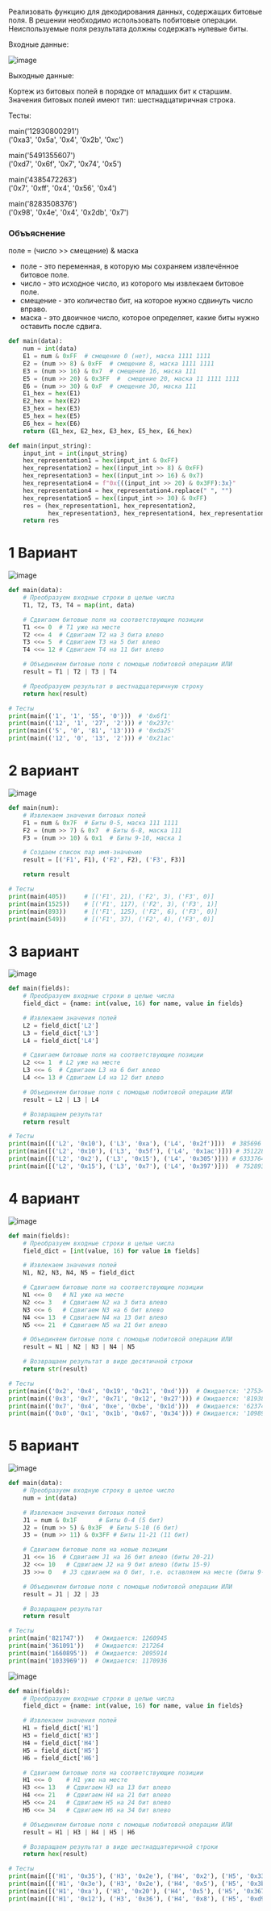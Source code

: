 Реализовать функцию для декодирования данных, содержащих битовые поля. В решении необходимо использовать побитовые операции. Неиспользуемые поля результата должны содержать нулевые биты.

Входные данные:

![image](https://github.com/mir4sem/python/assets/70198995/be2fdc6b-3634-44da-9837-b30c64b2c96f)

Выходные данные:

Кортеж из битовых полей в порядке от младших бит к старшим. Значения битовых полей имеют тип: шестнадцатиричная строка.

Тесты:

main('12930800291')
<br>
('0xa3', '0x5a', '0x4', '0x2b', '0xc')

main('5491355607')
<br>
('0xd7', '0x6f', '0x7', '0x74', '0x5')

main('4385472263')
<br>
('0x7', '0xff', '0x4', '0x56', '0x4')

main('8283508376')
<br>
('0x98', '0x4e', '0x4', '0x2db', '0x7')

### Объъяснение
поле = (число >> смещение) & маска

- поле - это переменная, в которую мы сохраняем извлечённое битовое поле.
- число - это исходное число, из которого мы извлекаем битовое поле.
- смещение - это количество бит, на которое нужно сдвинуть число вправо.
- маска - это двоичное число, которое определяет, какие биты нужно оставить после сдвига.

```python
def main(data):
    num = int(data)
    E1 = num & 0xFF  # смещение 0 (нет), маска 1111 1111
    E2 = (num >> 8) & 0xFF  # смещение 8, маска 1111 1111
    E3 = (num >> 16) & 0x7  # смещение 16, маска 111
    E5 = (num >> 20) & 0x3FF  #  смещение 20, маска 11 1111 1111
    E6 = (num >> 30) & 0xF  # смещение 30, маска 111
    E1_hex = hex(E1)
    E2_hex = hex(E2)
    E3_hex = hex(E3)
    E5_hex = hex(E5)
    E6_hex = hex(E6)
    return (E1_hex, E2_hex, E3_hex, E5_hex, E6_hex)

```

```python
def main(input_string):
    input_int = int(input_string)
    hex_representation1 = hex(input_int & 0xFF)
    hex_representation2 = hex((input_int >> 8) & 0xFF)
    hex_representation3 = hex((input_int >> 16) & 0x7)
    hex_representation4 = f"0x{((input_int >> 20) & 0x3FF):3x}"
    hex_representation4 = hex_representation4.replace(" ", "")
    hex_representation5 = hex((input_int >> 30) & 0xFF)
    res = (hex_representation1, hex_representation2,
           hex_representation3, hex_representation4, hex_representation5)
    return res

```

# 1 Вариант
![image](https://github.com/mir4sem/python/assets/70198995/596a949b-1417-49f3-985b-6d4000c80c4f)

```python
def main(data):
    # Преобразуем входные строки в целые числа
    T1, T2, T3, T4 = map(int, data)

    # Сдвигаем битовые поля на соответствующие позиции
    T1 <<= 0  # T1 уже на месте
    T2 <<= 4  # Сдвигаем T2 на 3 бита влево
    T3 <<= 5  # Сдвигаем T3 на 5 бит влево
    T4 <<= 12 # Сдвигаем T4 на 11 бит влево

    # Объединяем битовые поля с помощью побитовой операции ИЛИ
    result = T1 | T2 | T3 | T4

    # Преобразуем результат в шестнадцатеричную строку
    return hex(result)

# Тесты
print(main(('1', '1', '55', '0')))  # '0x6f1'
print(main(('12', '1', '27', '2'))) # '0x237c'
print(main(('5', '0', '81', '13'))) # '0xda25'
print(main(('12', '0', '13', '2'))) # '0x21ac'
```

# 2 вариант
![image](https://github.com/mir4sem/python/assets/70198995/0585a625-017e-4d7c-9969-609f904d109e)

```python
def main(num):
    # Извлекаем значения битовых полей
    F1 = num & 0x7F  # Биты 0-5, маска 111 1111 
    F2 = (num >> 7) & 0x7  # Биты 6-8, маска 111
    F3 = (num >> 10) & 0x1  # Биты 9-10, маска 1

    # Создаем список пар имя-значение
    result = [('F1', F1), ('F2', F2), ('F3', F3)]

    return result

# Тесты
print(main(405))     # [('F1', 21), ('F2', 3), ('F3', 0)]
print(main(1525))    # [('F1', 117), ('F2', 3), ('F3', 1)]
print(main(893))     # [('F1', 125), ('F2', 6), ('F3', 0)]
print(main(549))     # [('F1', 37), ('F2', 4), ('F3', 0)]
```

# 3 вариант
![image](https://github.com/mir4sem/python/assets/70198995/7793b74c-57d6-486e-9b65-4f5f1be3eef3)

```python
def main(fields):
    # Преобразуем входные строки в целые числа
    field_dict = {name: int(value, 16) for name, value in fields}

    # Извлекаем значения полей
    L2 = field_dict['L2']
    L3 = field_dict['L3']
    L4 = field_dict['L4']

    # Сдвигаем битовые поля на соответствующие позиции
    L2 <<= 1  # L2 уже на месте
    L3 <<= 6  # Сдвигаем L3 на 6 бит влево
    L4 <<= 13 # Сдвигаем L4 на 12 бит влево

    # Объединяем битовые поля с помощью побитовой операции ИЛИ
    result = L2 | L3 | L4

    # Возвращаем результат
    return result

# Тесты
print(main([('L2', '0x10'), ('L3', '0xa'), ('L4', '0x2f')]))  # 385696
print(main([('L2', '0x10'), ('L3', '0x5f'), ('L4', '0x1ac')])) # 3512288
print(main([('L2', '0x2'), ('L3', '0x15'), ('L4', '0x305')])) # 6333764
print(main([('L2', '0x15'), ('L3', '0x7'), ('L4', '0x397')]))  # 7528938
```

# 4 вариант
![image](https://github.com/mir4sem/python/assets/70198995/de492864-bc34-4772-8b29-36126c587e09)

```python
def main(fields):
    # Преобразуем входные строки в целые числа
    field_dict = [int(value, 16) for value in fields]

    # Извлекаем значения полей
    N1, N2, N3, N4, N5 = field_dict

    # Сдвигаем битовые поля на соответствующие позиции
    N1 <<= 0   # N1 уже на месте
    N2 <<= 3   # Сдвигаем N2 на 3 бита влево
    N3 <<= 6   # Сдвигаем N3 на 6 бит влево
    N4 <<= 13  # Сдвигаем N4 на 13 бит влево
    N5 <<= 21  # Сдвигаем N5 на 21 бит влево

    # Объединяем битовые поля с помощью побитовой операции ИЛИ
    result = N1 | N2 | N3 | N4 | N5

    # Возвращаем результат в виде десятичной строки
    return str(result)

# Тесты
print(main(('0x2', '0x4', '0x19', '0x21', '0xd')))  # Ожидается: '27534946'
print(main(('0x3', '0x7', '0x71', '0x12', '0x27'))) # Ожидается: '81938043'
print(main(('0x7', '0x4', '0xe', '0xbe', '0x1d')))  # Ожидается: '62374311'
print(main(('0x0', '0x1', '0x1b', '0x67', '0x34'))) # Ожидается: '109897408'
```

# 5 вариант
![image](https://github.com/mir4sem/python/assets/70198995/9b8fb5de-518f-4210-b9af-c12e0e4de1c9)

```python
def main(data):
    # Преобразуем входную строку в целое число
    num = int(data)

    # Извлекаем значения битовых полей
    J1 = num & 0x1F      # Биты 0-4 (5 бит)
    J2 = (num >> 5) & 0x3F  # Биты 5-10 (6 бит)
    J3 = (num >> 11) & 0x3FF # Биты 11-21 (11 бит)

    # Сдвигаем битовые поля на новые позиции
    J1 <<= 16  # Сдвигаем J1 на 16 бит влево (биты 20-21)
    J2 <<= 10   # Сдвигаем J2 на 9 бит влево (биты 15-9)
    J3 >>= 0   # J3 сдвигаем на 0 бит, т.е. оставляем на месте (биты 9-0)

    # Объединяем битовые поля с помощью побитовой операции ИЛИ
    result = J1 | J2 | J3

    # Возвращаем результат
    return result

# Тесты
print(main('821747'))   # Ожидается: 1260945
print(main('361091'))   # Ожидается: 217264
print(main('1660895'))  # Ожидается: 2095914
print(main('1033969'))  # Ожидается: 1170936
```

![image](https://github.com/mir4sem/python/assets/70198995/62d277b0-43c3-4d1d-86f6-0db08d3a9687)

```python
def main(fields):
    # Преобразуем входные строки в целые числа
    field_dict = {name: int(value, 16) for name, value in fields}

    # Извлекаем значения полей
    H1 = field_dict['H1']
    H3 = field_dict['H3']
    H4 = field_dict['H4']
    H5 = field_dict['H5']
    H6 = field_dict['H6']

    # Сдвигаем битовые поля на соответствующие позиции
    H1 <<= 0    # H1 уже на месте
    H3 <<= 13   # Сдвигаем H3 на 13 бит влево
    H4 <<= 21   # Сдвигаем H4 на 21 бит влево
    H5 <<= 24   # Сдвигаем H5 на 24 бит влево
    H6 <<= 34   # Сдвигаем H6 на 34 бит влево

    # Объединяем битовые поля с помощью побитовой операции ИЛИ
    result = H1 | H3 | H4 | H5 | H6

    # Возвращаем результат в виде шестнадцатеричной строки
    return hex(result)

# Тесты
print(main([('H1', '0x35'), ('H3', '0x2e'), ('H4', '0x2'), ('H5', '0x336'), ('H6', '0x62')]))  # '0x18b362b8035'
print(main([('H1', '0x3e'), ('H3', '0x2e'), ('H4', '0x5'), ('H5', '0x3b'), ('H6', '0x4')]))    # '0x103b5b803e'
print(main([('H1', '0xa'), ('H3', '0x20'), ('H4', '0x5'), ('H5', '0x367'), ('H6', '0xcd')]))   # '0x3376758000a'
print(main([('H1', '0x12'), ('H3', '0x36'), ('H4', '0x8'), ('H5', '0xd9'), ('H6', '0xfd')]))   # '0x3f4d98d8012'
```
